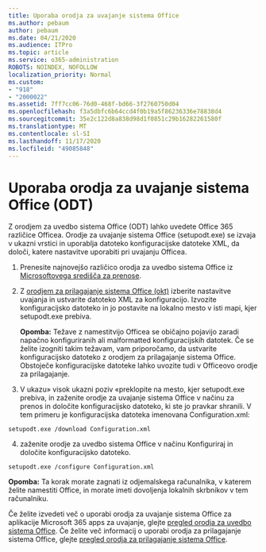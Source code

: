 ```yaml
---
title: Uporaba orodja za uvajanje sistema Office
ms.author: pebaum
author: pebaum
ms.date: 04/21/2020
ms.audience: ITPro
ms.topic: article
ms.service: o365-administration
ROBOTS: NOINDEX, NOFOLLOW
localization_priority: Normal
ms.custom:
- "918"
- "2000022"
ms.assetid: 7ff7cc06-76d0-468f-bd66-3f2760750d04
ms.openlocfilehash: f3a5dbfc6b64ccd4f0b19a5f86236336e78838d4
ms.sourcegitcommit: 35e2c122d8a838d98d1f0851c29b16282261580f
ms.translationtype: MT
ms.contentlocale: sl-SI
ms.lasthandoff: 11/17/2020
ms.locfileid: "49085848"
---
```

# <a name="using-the-office-deployment-tool-odt"></a>Uporaba orodja za uvajanje sistema Office (ODT)

Z orodjem za uvedbo sistema Office (ODT) lahko uvedete Office 365 različice Officea. Orodje za uvajanje sistema Office (setupodt.exe) se izvaja v ukazni vrstici in uporablja datoteko konfiguracijske datoteke XML, da določi, katere nastavitve uporabiti pri uvajanju Officea.
  
1. Prenesite najnovejšo različico orodja za uvedbo sistema Office iz [Microsoftovega središča za prenose](https://go.microsoft.com/fwlink/p/?LinkID=626065).

2. Z [orodjem za prilagajanje sistema Office (okt)](https://config.office.com) izberite nastavitve uvajanja in ustvarite datoteko XML za konfiguracijo. Izvozite konfiguracijsko datoteko in jo postavite na lokalno mesto v isti mapi, kjer setupodt.exe prebiva.

    **Opomba:** Težave z namestitvijo Officea se običajno pojavijo zaradi napačno konfiguriranih ali malformatted konfiguracijskih datotek. Če se želite izogniti takim težavam, vam priporočamo, da ustvarite konfiguracijsko datoteko z orodjem za prilagajanje sistema Office. Obstoječe konfiguracijske datoteke lahko uvozite tudi v Officeovo orodje za prilagajanje.

3. V ukazu» visok ukazni poziv «preklopite na mesto, kjer setupodt.exe prebiva, in zaženite orodje za uvajanje sistema Office v načinu za prenos in določite konfiguracijsko datoteko, ki ste jo pravkar shranili. V tem primeru je konfiguracijska datoteka imenovana Configuration.xml:

```setupodt.exe /download Configuration.xml```

4. zaženite orodje za uvedbo sistema Office v načinu Konfiguriraj in določite konfiguracijsko datoteko.

```setupodt.exe /configure Configuration.xml```

**Opomba:** Ta korak morate zagnati iz odjemalskega računalnika, v katerem želite namestiti Office, in morate imeti dovoljenja lokalnih skrbnikov v tem računalniku.

Če želite izvedeti več o uporabi orodja za uvajanje sistema Office za aplikacije Microsoft 365 apps za uvajanje, glejte [pregled orodja za uvedbo sistema Office](https://docs.microsoft.com/deployoffice/overview-office-deployment-tool). Če želite več informacij o uporabi orodja za prilagajanje sistema Office, glejte [pregled orodja za prilagajanje sistema Office](https://docs.microsoft.com/DeployOffice/overview-of-the-office-customization-tool-for-click-to-run).
